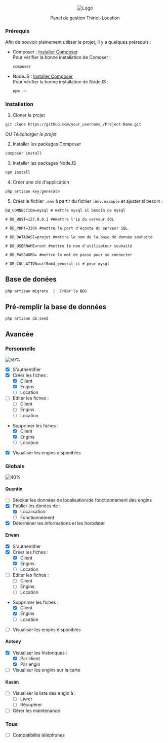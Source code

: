 <a name="readme-top"></a>
<br />
<div align="center">
 <img src="https://thiriot-locations.com/charte/logo.png" alt="Logo">

  <p align="center">
 Panel de gestion Thiriot-Location
  </p>
</div>

### Prérequis

Afin de pouvoir pleinement utiliser le projet, il y a quelques prérequis : 
* Composer : [Installer Composer](https://getcomposer.org/) <br/>
Pour vérifier la bonne installation de Comoser : 
  ```sh
  composer
  ```
* NodeJS : [Installer Composer](https://nodejs.org/en/download) <br/>
Pour vérifier la bonne installation de NodeJS : 
  ```sh
  npm -v
  ```

### Installation

1. Cloner le projet
```sh
git clone https://github.com/your_username_/Project-Name.git
```
OU
  *Télécharger le projet*

2. Installer les packages Composer
```sh
composer install
```
3. Installer les packages NodeJS
```sh
npm install
```
4. Créer une clé d'application 
```bash
php artisan key:generate
```
5. Créer le fichier ```.env``` à partir du fichier ```.env.example``` et ajuster si besoin :
```env
DB_CONNECTION=mysql # mettre mysql si besoin de mysql 
  
# DB_HOST=127.0.0.1 ##mettre l'ip du serveur SQL
  
# DB_PORT=3306 #mettre le port d'écoute du serveur SQL

# DB_DATABASE=projet #mettre le nom de la base de donnée souhaité
  
# DB_USERNAME=root #mettre le nom d'utilisateur souhaité
  
# DB_PASSWORD= #mettre le mot de passe pour se connecter
  
# DB_COLLATION=utf8mb4_general_ci # pour mysql
```
## Base de donées

```bash
php artisan migrate  |  Créer la BDD 
```

## Pré-remplir la base de données

```
php artisan db:seed
```


## Avancée

### Personnelle

![50%](https://progress-bar.dev/50)

- [x] S'authentifier
- [x] Créer les fiches : 
   - [x] Client
   - [x] Engins
   - [ ] Location
- [ ] Editer les fiches : 
   - [ ] Client
   - [ ] Engins
   - [ ] Location
- Supprimer les fiches : 
   - [x] Client
   - [x] Engins
   - [ ] Location
- [x] Visualiser les engins disponibles

### Globale
![40%](https://progress-bar.dev/40)

#### Quentin
- [ ] Stocker les données de localisation/de fonctionnement des engins
- [x] Publier les donées de : 
   - [x] Localisation
   - [ ] Fonctionnement
- [x] Déterminer les informations et les horodater
#### Erwan
- [x] S'authentifier
- [x] Créer les fiches : 
   - [x] Client
   - [x] Engins
   - [ ] Location
- [ ] Editer les fiches : 
   - [ ] Client
   - [ ] Engins
   - [ ] Location
- Supprimer les fiches : 
   - [x] Client
   - [x] Engins
   - [ ] Location
- [ ] Visualiser les engins disponibles
#### Antony
- [x] Visualiser les historiques :
   - [x] Par client
   - [x] Par engin
- [ ] Visualiser les engins sur la carte
#### Kasim
- [ ] Visualiser la liste des engin à :
   - [ ] Livrer
   - [ ] Récupérer
- [ ] Gérer les maintenance
### Tous
- [ ] Compatibilité téléphones